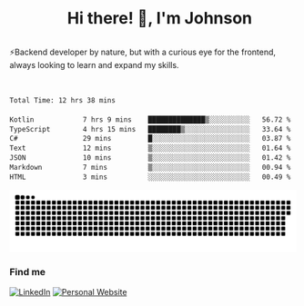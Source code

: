 <div id="user-content-toc">
  <ul align="center">
    <summary><h1 style="display: inline-block">Hi there! 👋, I'm Johnson</h1></summary>
  </ul>
</div>

⚡Backend developer by nature, but with a curious eye for the frontend, always looking to learn and expand my skills.

<br>


<!--START_SECTION:waka-->

```txt
Total Time: 12 hrs 38 mins

Kotlin            7 hrs 9 mins    ██████████████▒░░░░░░░░░░   56.72 %
TypeScript        4 hrs 15 mins   ████████▒░░░░░░░░░░░░░░░░   33.64 %
C#                29 mins         █░░░░░░░░░░░░░░░░░░░░░░░░   03.87 %
Text              12 mins         ▒░░░░░░░░░░░░░░░░░░░░░░░░   01.64 %
JSON              10 mins         ▒░░░░░░░░░░░░░░░░░░░░░░░░   01.42 %
Markdown          7 mins          ▒░░░░░░░░░░░░░░░░░░░░░░░░   00.94 %
HTML              3 mins          ░░░░░░░░░░░░░░░░░░░░░░░░░   00.49 %
```

<!--END_SECTION:waka-->

<picture>
  <source  srcset="https://github.com/joshwambere/joshwambere/blob/output/github-contribution-grid-snake-dark.svg?palette=github-dark">
  <source  srcset="https://github.com/joshwambere/joshwambere/blob/output/github-contribution-grid-snake.svg">
  <img alt="github contribution grid snake animation" src="https://github.com/joshwambere/joshwambere/blob/output/github-contribution-grid-snake.svg">
</picture>

### Find me
<a href="https://www.linkedin.com/in/dusabe-johnson" target="_blank"><img src="https://img.shields.io/badge/LinkedIn-%230077B5.svg?&style=flat&logo=linkedin&logoColor=white" alt="LinkedIn"></a>
‎‎ [![Personal Website](https://img.shields.io/badge/visit-Johnsonis.me-blue)](https://johnsonis.me/)
